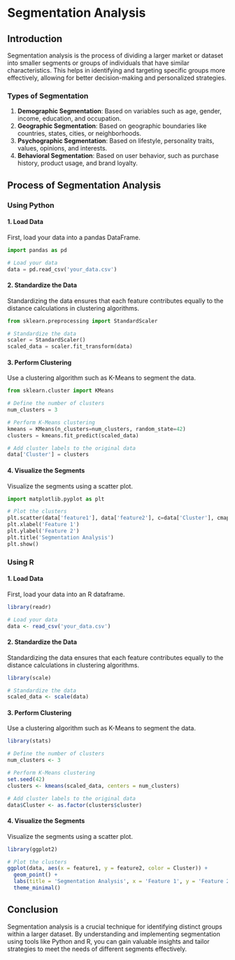 # Segmentation Analysis

## Introduction

Segmentation analysis is the process of dividing a larger market or dataset into smaller segments or groups of individuals that have similar characteristics. This helps in identifying and targeting specific groups more effectively, allowing for better decision-making and personalized strategies.

### Types of Segmentation

1. **Demographic Segmentation**: Based on variables such as age, gender, income, education, and occupation.
2. **Geographic Segmentation**: Based on geographic boundaries like countries, states, cities, or neighborhoods.
3. **Psychographic Segmentation**: Based on lifestyle, personality traits, values, opinions, and interests.
4. **Behavioral Segmentation**: Based on user behavior, such as purchase history, product usage, and brand loyalty.

## Process of Segmentation Analysis

### Using Python

#### 1. Load Data

First, load your data into a pandas DataFrame.

```python
import pandas as pd

# Load your data
data = pd.read_csv('your_data.csv')
```

#### 2. Standardize the Data

Standardizing the data ensures that each feature contributes equally to the distance calculations in clustering algorithms.

```python
from sklearn.preprocessing import StandardScaler

# Standardize the data
scaler = StandardScaler()
scaled_data = scaler.fit_transform(data)
```

#### 3. Perform Clustering

Use a clustering algorithm such as K-Means to segment the data.

```python
from sklearn.cluster import KMeans

# Define the number of clusters
num_clusters = 3

# Perform K-Means clustering
kmeans = KMeans(n_clusters=num_clusters, random_state=42)
clusters = kmeans.fit_predict(scaled_data)

# Add cluster labels to the original data
data['Cluster'] = clusters
```

#### 4. Visualize the Segments

Visualize the segments using a scatter plot.

```python
import matplotlib.pyplot as plt

# Plot the clusters
plt.scatter(data['feature1'], data['feature2'], c=data['Cluster'], cmap='viridis')
plt.xlabel('Feature 1')
plt.ylabel('Feature 2')
plt.title('Segmentation Analysis')
plt.show()
```

### Using R

#### 1. Load Data

First, load your data into an R dataframe.

```r
library(readr)

# Load your data
data <- read_csv('your_data.csv')
```

#### 2. Standardize the Data

Standardizing the data ensures that each feature contributes equally to the distance calculations in clustering algorithms.

```r
library(scale)

# Standardize the data
scaled_data <- scale(data)
```

#### 3. Perform Clustering

Use a clustering algorithm such as K-Means to segment the data.

```r
library(stats)

# Define the number of clusters
num_clusters <- 3

# Perform K-Means clustering
set.seed(42)
clusters <- kmeans(scaled_data, centers = num_clusters)

# Add cluster labels to the original data
data$Cluster <- as.factor(clusters$cluster)
```

#### 4. Visualize the Segments

Visualize the segments using a scatter plot.

```r
library(ggplot2)

# Plot the clusters
ggplot(data, aes(x = feature1, y = feature2, color = Cluster)) +
  geom_point() +
  labs(title = 'Segmentation Analysis', x = 'Feature 1', y = 'Feature 2') +
  theme_minimal()
```

## Conclusion

Segmentation analysis is a crucial technique for identifying distinct groups within a larger dataset. By understanding and implementing segmentation using tools like Python and R, you can gain valuable insights and tailor strategies to meet the needs of different segments effectively.
